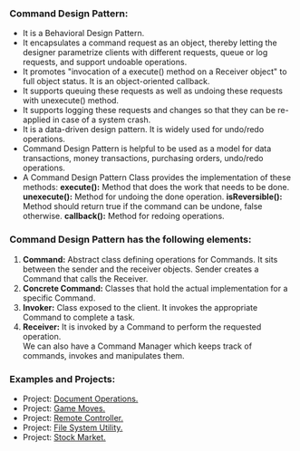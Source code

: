 ### Command Design Pattern:
- It is a Behavioral Design Pattern. 
- It encapsulates a command request as an object, thereby letting the designer parametrize clients with different requests, queue or log requests, and support undoable operations.
- It promotes "invocation of a execute() method on a Receiver object" to full object status. It is an object-oriented callback.
- It supports queuing these requests as well as undoing these requests with unexecute() method.
- It supports logging these requests and changes so that they can be re-applied in case of a system crash.
- It is a data-driven design pattern. It is widely used for undo/redo operations.
- Command Design Pattern is helpful to be used as a model for data transactions, money transactions, purchasing orders, undo/redo operations.
- A Command Design Pattern Class provides the implementation of these methods:
<b>execute():</b> 			Method that does the work that needs to be done.
<b>	unexecute():</b> 		Method for undoing the done operation.
<b>isReversible():</b> 	Method should return true if the command can be undone, false otherwise.
<b>callback():</b>			Method for redoing operations.
	
	
### Command Design Pattern has the following elements:
1. <b>Command:</b> Abstract class defining operations for Commands. It sits between the sender and the receiver objects. Sender creates a Command that calls the Receiver. 
2. <b>Concrete Command:</b> Classes that hold the actual implementation for a specific Command.
3. <b>Invoker:</b> Class exposed to the client. It invokes the appropriate Command to complete a task.
4. <b>Receiver:</b> It is invoked by a Command to perform the requested operation.   
We can also have a Command Manager which keeps track of commands, invokes and manipulates them.


### Examples and Projects:
- Project:	[Document Operations.](/src/main/java/behavioralDesignPatterns/commandDesignPattern/projectDocumentOperations/Main/Main.java)
- Project:	[Game Moves.](/src/main/java/behavioralDesignPatterns/commandDesignPattern/projectGameMoves/Main/Main.java)
- Project:	[Remote Controller.](/src/main/java/behavioralDesignPatterns/commandDesignPattern/projectRemoteController/Main/Main.java)
- Project:	[File System Utility.](/src/main/java/behavioralDesignPatterns/commandDesignPattern/projectFileSystemUtility/Main/Main.java)
- Project:	[Stock Market.](/src/main/java/behavioralDesignPatterns/commandDesignPattern/projectStockMarket/Main/Main.java)